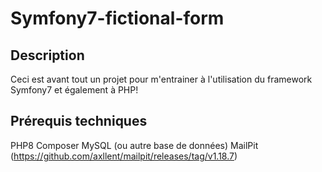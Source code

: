 # Symfony7-fictional-form

## Description
Ceci est avant tout un projet pour m'entrainer à l'utilisation du framework Symfony7 et également à PHP!

## Prérequis techniques
PHP8
Composer
MySQL (ou autre base de données)
MailPit (https://github.com/axllent/mailpit/releases/tag/v1.18.7)

